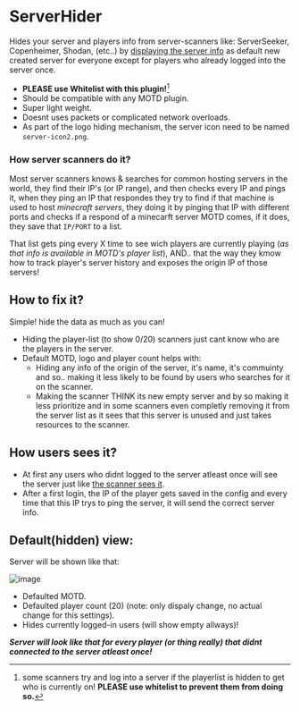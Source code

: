 # ServerHider 
 Hides your server and players info from server-scanners like: ServerSeeker, Copenheimer, Shodan, (etc..) by [displaying the server info](#defaulthidden-view) as default new created server for everyone except for players who already logged into the server once.
* **PLEASE use Whitelist with this plugin!**[^1]
* Should be compatible with any MOTD plugin.
* Super light weight.
* Doesnt uses packets or complicated network overloads.
* As part of the logo hiding mechanism, the server icon need to be named `server-icon2.png`.

### **How server scanners do it?**
Most server scanners knows & searches for common hosting servers in the world, they find their IP's (or IP range),
and then checks every IP and pings it, when they ping an IP that respondes they try to find if that machine is used to host _minecraft servers_,
they doing it by pinging that IP with different ports and checks if a respond of a minecarft server MOTD comes, if it does, they save that `IP/PORT` to a list.

That list gets ping every X time to see wich players are currently playing (_as that info is available in MOTD's player list_), AND.. that the way they kmow how to track player's server history and exposes the origin IP of those servers!

## How to fix it?
Simple! hide the data as much as you can!
* Hiding the player-list (to show 0/20) scanners just cant know who are the players in the server.
* Default MOTD, logo and player count helps with:
  * Hiding any info of the origin of the server, it's name, it's commuinty and so.. making it less likely to be found by users who searches for it on the scanner.
  * Making the scanner THINK its new empty server and by so making it less prioritize and in some scanners even completly removing it from the server list as it sees that this server is unused and just takes resources to the scanner.

## How users sees it?
* At first any users who didnt logged to the server atleast once will see the server just like [the scanner sees it](#defaulthidden-view).
* After a first login, the IP of the player gets saved in the config and every time that this IP trys to ping the server, it will send the correct server info.

## Default(hidden) view:
Server will be shown like that:

![image](https://github.com/OlympicAngel/ServerHider/assets/48240399/604c3243-9b01-4954-9a6f-4a00c2f5d6da)
* Defaulted MOTD.
* Defaulted player count (20) (note: only dispaly change, no actual change for this settings).
* Hides currently logged-in users (will show empty allways)!
  
***Server will look like that for every player (or thing really) that didnt connected to the server atleast once!***

[^1]: some scanners try and log into a server if the playerlist is hidden to get who is currently on! **PLEASE use whitelist to prevent them from doing so.**

